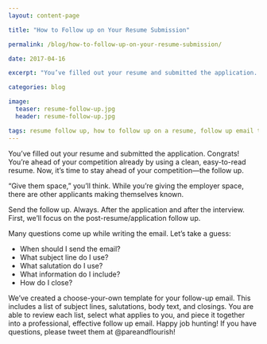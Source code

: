 ```yaml
---
layout: content-page

title: "How to Follow up on Your Resume Submission"

permalink: /blog/how-to-follow-up-on-your-resume-submission/

date: 2017-04-16

excerpt: "You’ve filled out your resume and submitted the application. Congrats! You’re ahead of your competition already by using a clean, easy-to-read resume. Now, it’s time to stay ahead of your competition—the follow up."

categories: blog

image:
  teaser: resume-follow-up.jpg
  header: resume-follow-up.jpg

tags: resume follow up, how to follow up on a resume, follow up email template, when to follow up
---
```


You’ve filled out your resume and submitted the application. Congrats! You’re ahead of your competition already by using a clean, easy-to-read resume. Now, it’s time to stay ahead of your competition—the follow up. 

“Give them space,” you’ll think. While you’re giving the employer space, there are other applicants making themselves known. 

Send the follow up. Always. After the application and after the interview. First, we’ll focus on the post-resume/application follow up. 

Many questions come up while writing the email. Let’s take a guess: 

- When should I send the email?
- What subject line do I use?
- What salutation do I use?
- What information do I include? 
- How do I close?

We’ve created a choose-your-own template for your follow-up email. This includes a list of subject lines, salutations, body text, and closings. You are able to review each list, select what applies to you, and piece it together into a professional, effective follow up email. Happy job hunting! If you have questions, please tweet them at @pareandflourish! 
